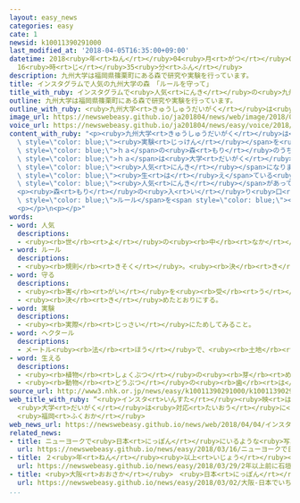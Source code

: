 ```yaml
---
layout: easy_news
categories: easy
cate: 1
newsid: k10011390291000
last_modified_at: '2018-04-05T16:35:00+09:00'
datetime: 2018<ruby>年<rt>ねん</rt></ruby>04<ruby>月<rt>がつ</rt></ruby>05<ruby>日<rt>にち</rt></ruby>
  16<ruby>時<rt>じ</rt></ruby>35<ruby>分<rt>ふん</rt></ruby>
description: 九州大学は福岡県篠栗町にある森で研究や実験を行っています。
title: インスタグラムで人気の九州大学の森　「ルールを守って」
title_with_ruby: インスタグラムで<ruby>人気<rt>にんき</rt></ruby>の<ruby>九州大学<rt>きゅうしゅうだいがく</rt></ruby>の<ruby>森<rt>もり</rt></ruby>　「ルールを<ruby>守<rt>まも</rt></ruby>って」
outline: 九州大学は福岡県篠栗町にある森で研究や実験を行っています。
outline_with_ruby: <ruby>九州大学<rt>きゅうしゅうだいがく</rt></ruby>は<ruby>福岡県<rt>ふくおかけん</rt></ruby><ruby>篠栗町<rt>ささぐりまち</rt></ruby>にある<ruby>森<rt>もり</rt></ruby>で<ruby>研究<rt>けんきゅう</rt></ruby>や<ruby>実験<rt>じっけん</rt></ruby>を<ruby>行<rt>おこな</rt></ruby>っています。
image_url: https://newswebeasy.github.io/ja201804/news/web/image/2018/04/04/K10011390291_1804041237_1804041238_01_02.jpg
voice_url: https://newswebeasy.github.io/ja201804/news/easy/voice/2018/04/05/k10011390291000.mp4
content_with_ruby: "<p><ruby>九州大学<rt>きゅうしゅうだいがく</rt></ruby>は<ruby>福岡県<rt>ふくおかけん</rt></ruby><ruby>篠栗町<rt>ささぐりまち</rt></ruby>にある<ruby>森<rt>もり</rt></ruby>で<ruby>研究<rt>けんきゅう</rt></ruby>や<span\
  \ style=\"color: blue;\"><ruby>実験<rt>じっけん</rt></ruby></span>を<ruby>行<rt>おこな</rt></ruby>っています。４８０<span\
  \ style=\"color: blue;\">ｈａ</span>の<ruby>森<rt>もり</rt></ruby>のうち、<ruby>池<rt>いけ</rt></ruby>の<ruby>周<rt>まわ</rt></ruby>りにある１７<span\
  \ style=\"color: blue;\">ｈａ</span>は<ruby>大学<rt>だいがく</rt></ruby>の<ruby>人<rt>ひと</rt></ruby><ruby>以外<rt>いがい</rt></ruby>も<ruby>入<rt>はい</rt></ruby>ることができます。<ruby>池<rt>いけ</rt></ruby>の<ruby>周<rt>まわ</rt></ruby>りの<ruby>景色<rt>けしき</rt></ruby>を<ruby>撮<rt>と</rt></ruby>った<ruby>美<rt>うつく</rt></ruby>しい<ruby>写真<rt>しゃしん</rt></ruby>がインターネットのインスタグラムなどで<span\
  \ style=\"color: blue;\"><ruby>人気<rt>にんき</rt></ruby></span>になりました。</p>\n<p><ruby>大学<rt>だいがく</rt></ruby>によると、この<ruby>森<rt>もり</rt></ruby>には<ruby>去年<rt>きょねん</rt></ruby>４<ruby>月<rt>がつ</rt></ruby>から<ruby>今年<rt>ことし</rt></ruby>２<ruby>月<rt>がつ</rt></ruby>までに１２<ruby>万<rt>まん</rt></ruby><ruby>人<rt>にん</rt></ruby><ruby>以上<rt>いじょう</rt></ruby>が<ruby>来<rt>き</rt></ruby>て、<ruby>前<rt>まえ</rt></ruby>の<ruby>年<rt>とし</rt></ruby>の４<ruby>倍<rt>ばい</rt></ruby><ruby>以上<rt>いじょう</rt></ruby>に<ruby>増<rt>ふ</rt></ruby>えました。<ruby>特<rt>とく</rt></ruby>に「ラクウショウ」という<ruby>木<rt>き</rt></ruby>が<span\
  \ style=\"color: blue;\"><ruby>生<rt>は</rt></ruby>え</span>ている<ruby>池<rt>いけ</rt></ruby>の<ruby>周<rt>まわ</rt></ruby>りは<span\
  \ style=\"color: blue;\"><ruby>人気<rt>にんき</rt></ruby></span>があって、<ruby>入<rt>はい</rt></ruby>ってはいけない<ruby>場所<rt>ばしょ</rt></ruby>に<ruby>入<rt>はい</rt></ruby>って<ruby>写真<rt>しゃしん</rt></ruby>を<ruby>撮<rt>と</rt></ruby>る<ruby>人<rt>ひと</rt></ruby>もいます。</p>\n\
  <p><ruby>森<rt>もり</rt></ruby>の<ruby>入<rt>い</rt></ruby>り<ruby>口<rt>ぐち</rt></ruby>の<ruby>近<rt>ちか</rt></ruby>くに<ruby>大<rt>おお</rt></ruby>きなバスが<ruby>止<rt>と</rt></ruby>まって、<ruby>道<rt>みち</rt></ruby>が<ruby>混<rt>こ</rt></ruby>むこともあります。<ruby>篠栗町<rt>ささぐりまち</rt></ruby>は<ruby>電車<rt>でんしゃ</rt></ruby>などで<ruby>来<rt>き</rt></ruby>てほしいと<ruby>言<rt>い</rt></ruby>っています。<ruby>九州大学<rt>きゅうしゅうだいがく</rt></ruby>の<ruby>人<rt>ひと</rt></ruby>は「<span\
  \ style=\"color: blue;\">ルール</span>を<span style=\"color: blue;\"><ruby>守<rt>まも</rt></ruby>っ</span>て<ruby>楽<rt>たの</rt></ruby>しんでほしいです」と<ruby>話<rt>はな</rt></ruby>しています。</p>\n\
  <p></p>\n<p></p>"
words:
- word: 人気
  descriptions:
  - <ruby><rb>世</rb><rt>よ</rt></ruby>の<ruby><rb>中</rb><rt>なか</rt></ruby>の<ruby><rb>人</rb><rt>ひと</rt></ruby>たちのよい<ruby><rb>評判</rb><rt>ひょうばん</rt></ruby>。
- word: ルール
  descriptions:
  - <ruby><rb>規則</rb><rt>きそく</rt></ruby>。<ruby><rb>決</rb><rt>き</rt></ruby>まり。
- word: 守る
  descriptions:
  - <ruby><rb>害</rb><rt>がい</rt></ruby>を<ruby><rb>受</rb><rt>う</rt></ruby>けないように、<ruby><rb>防</rb><rt>ふせ</rt></ruby>ぐ。
  - <ruby><rb>決</rb><rt>き</rt></ruby>めたとおりにする。
- word: 実験
  descriptions:
  - <ruby><rb>実際</rb><rt>じっさい</rt></ruby>にためしてみること。
- word: ヘクタール
  descriptions:
  - メートル<ruby><rb>法</rb><rt>ほう</rt></ruby>で、<ruby><rb>土地</rb><rt>とち</rt></ruby>の<ruby><rb>面積</rb><rt>めんせき</rt></ruby>の<ruby><rb>単位</rb><rt>たんい</rt></ruby>の<ruby><rb>一</rb><rt>ひと</rt></ruby>つ。<ruby><rb>記号</rb><rt>きごう</rt></ruby>は「ha」。１ヘクタールは、１００アールで、<ruby><rb>１万平方</rb><rt>いちまんへいほう</rt></ruby>メートル。
- word: 生える
  descriptions:
  - <ruby><rb>植物</rb><rt>しょくぶつ</rt></ruby>の<ruby><rb>芽</rb><rt>め</rt></ruby>や<ruby><rb>根</rb><rt>ね</rt></ruby>が<ruby><rb>出</rb><rt>で</rt></ruby>る。また、のびて<ruby><rb>育</rb><rt>そだ</rt></ruby>つ。
  - <ruby><rb>動物</rb><rt>どうぶつ</rt></ruby>の<ruby><rb>歯</rb><rt>は</rt></ruby>やひげ、<ruby><rb>毛</rb><rt>け</rt></ruby>がのび<ruby><rb>出</rb><rt>で</rt></ruby>る。
source_url: http://www3.nhk.or.jp/news/easy/k10011390291000/k10011390291000.html
web_title_with_ruby: “<ruby>インスタ<rt>いんすた</rt></ruby><ruby>映<rt>は</rt></ruby>え” <ruby>演習林<rt>えんしゅうりん</rt></ruby>に<ruby>訪問者<rt>ほうもんしゃ</rt></ruby><ruby>急増<rt>きゅうぞう</rt></ruby>
  <ruby>大学<rt>だいがく</rt></ruby>は<ruby>対応<rt>たいおう</rt></ruby>に<ruby>苦慮<rt>くりょ</rt></ruby>
  <ruby>福岡<rt>ふくおか</rt></ruby>
web_news_url: https://newswebeasy.github.io/news/web/2018/04/04/インスタ映え-演習林に訪問者急増-大学は対応に苦慮-福岡
related_news:
- title: ニューヨークで<ruby>日本<rt>にっぽん</rt></ruby>にいるような<ruby>写真<rt>しゃしん</rt></ruby>が<ruby>撮<rt>と</rt></ruby>れるイベント
  url: https://newswebeasy.github.io/news/easy/2018/03/16/ニューヨークで日本にいるような写真が撮れるイベント
- title: ２<ruby>年<rt>ねん</rt></ruby><ruby>以上<rt>いじょう</rt></ruby><ruby>前<rt>まえ</rt></ruby>に<ruby>石垣島<rt>いしがきじま</rt></ruby>でなくしたカメラが<ruby>台湾<rt>たいわん</rt></ruby>で<ruby>見<rt>み</rt></ruby>つかる
  url: https://newswebeasy.github.io/news/easy/2018/03/29/2年以上前に石垣島でなくしたカメラが台湾で見つかる
- title: <ruby>大阪<rt>おおさか</rt></ruby>　<ruby>日本<rt>にっぽん</rt></ruby>でいちばん<ruby>高<rt>たか</rt></ruby>いビルの<ruby>屋上<rt>おくじょう</rt></ruby>を<ruby>歩<rt>ある</rt></ruby>くアトラクション
  url: https://newswebeasy.github.io/news/easy/2018/03/02/大阪-日本でいちばん高いビルの屋上を歩くアトラクション
...
```

